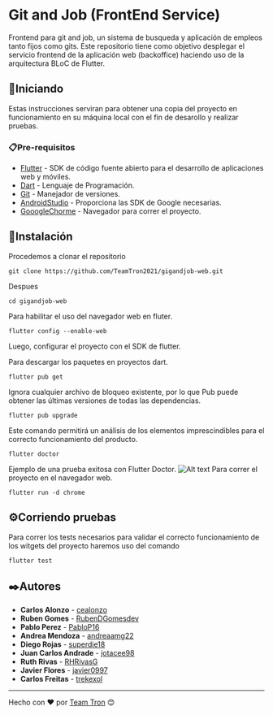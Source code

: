 # Git and Job (FrontEnd Service)
Frontend para git and job, un sistema de busqueda y aplicación de empleos tanto fijos como gits. Este repositorio tiene como objetivo desplegar el servicio frontend de la aplicación web (backoffice) haciendo uso de la arquitectura BLoC de Flutter.

## 🚀Iniciando 
Estas instrucciones serviran para obtener una copia del proyecto en funcionamiento en su máquina local con el fin de desarollo y realizar pruebas.

### 📋Pre-requisitos 
* [Flutter](https://flutter.dev/) - SDK de código fuente abierto para el desarrollo de aplicaciones web y móviles.
* [Dart](https://dart.dev/) - Lenguaje de Programación.
* [Git](https://git-scm.com/) - Manejador de versiones.
* [AndroidStudio](https://developer.android.com/studio) - Proporciona las SDK de Google necesarias.
* [GooogleChorme](https://www.google.com/intl/es/chrome/) - Navegador para correr el proyecto.

## 🔧Instalación 
Procedemos a clonar el repositorio
```
git clone https://github.com/TeamTron2021/gigandjob-web.git
```
Despues
```
cd gigandjob-web
```
Para habilitar el uso del navegador web en fluter.
```
flutter config --enable-web
```
Luego, configurar el proyecto con el SDK de flutter.

Para descargar los paquetes en proyectos dart.
```
flutter pub get
```
Ignora cualquier archivo de bloqueo existente, por lo que Pub puede obtener las últimas versiones de todas las dependencias.
```
flutter pub upgrade
```
Este comando permitirá un análisis de los elementos imprescindibles para el correcto funcionamiento del producto.
```
flutter doctor
```
Ejemplo de una prueba exitosa con Flutter Doctor.
![Alt text](https://ibb.co/gyvV0Z3 "Optional title")
Para correr el proyecto en el navegador web.
```
flutter run -d chrome
``` 
## ⚙️Corriendo pruebas
Para correr los tests necesarios para validar el correcto funcionamiento de los witgets del proyecto haremos uso del comando
```
flutter test
```
## ✒️Autores
* **Carlos Alonzo** - [cealonzo](https://github.com/cealonzo)
* **Ruben Gomes** - [RubenDGomesdev](https://github.com/RubenDGomesdev)
* **Pablo Perez** - [PabloP16](https://github.com/PabloP16)
* **Andrea Mendoza** - [andreaamg22](https://github.com/andreaamg22)
* **Diego Rojas** - [superdie18](https://github.com/superdie18)
* **Juan Carlos Andrade** - [jotacee98](https://github.com/jotacee98)
* **Ruth Rivas** - [RHRivasG](https://github.com/RHRivasG)
* **Javier Flores** - [javier0997](https://github.com/javier0997)
* **Carlos Freitas** - [trekexol](https://github.com/trekexol)

---
Hecho con ❤️ por [Team Tron](https://github.com/TeamTron2021) 😊
